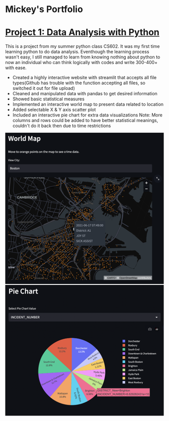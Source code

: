 # Mickey's Portfolio

# [Project 1: Data Analysis with Python](https://github.com/Mickeygreat/CS602/tree/main)  

This is a project from my summer python class CS602. It was my first time learning python to do data analysis. Eventhough the learning process wasn't easy, I still managed to learn from knowing nothing about python to now an individual who can think logically with codes and write 300-400+ with ease.

* Created a highly interactive website with streamlit that accepts all file types(Github has trouble with the function accepting all files, so switched it out for file upload) 
* Cleaned and manipulated data with pandas to get desired information
* Showed basic statistical measures 
* Implemented an interactive world map to present data related to location
* Added selectable X & Y axis scatter plot
* Included an interactive pie chart for extra data visualizations
Note: More columns and rows could be added to have better statistical meanings, couldn't do it back then due to time restrictions

![](https://github.com/Mickeygreat/Mickey_Portfolio/blob/main/images/World%20Map.png)
![](https://github.com/Mickeygreat/Mickey_Portfolio/blob/main/images/Pie%20Chart.png)


















